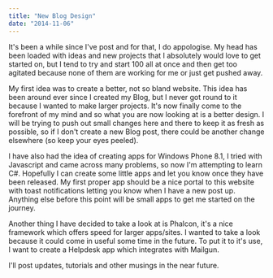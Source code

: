 ```yaml
---
title: "New Blog Design"
date: "2014-11-06"
---
```


It's been a while since I've post and for that, I do appologise. My head has been loaded with ideas and new projects that I absolutely would love to get started on, but I tend to try and start 100 all at once and then get too agitated because none of them are working for me or just get pushed away.

My first idea was to create a better, not so bland website. This idea has been around ever since I created my Blog, but I never got round to it because I wanted to make larger projects. It's now finally come to the forefront of my mind and so what you are now looking at is a better design. I will be trying to push out small changes here and there to keep it as fresh as possible, so if I don't create a new Blog post, there could be another change elsewhere (so keep your eyes peeled).

I have also had the idea of creating apps for Windows Phone 8.1, I tried with Javascript and came across many problems, so now I'm attempting to learn C#. Hopefully I can create some little apps and let you know once they have been released. My first proper app should be a nice portal to this website with toast notifications letting you know when I have a new post up. Anything else before this point will be small apps to get me started on the journey.

Another thing I have decided to take a look at is Phalcon, it's a nice framework which offers speed for larger apps/sites. I wanted to take a look because it could come in useful some time in the future. To put it to it's use, I want to create a Helpdesk app which integrates with Mailgun.

I'll post updates, tutorials and other musings in the near future.
